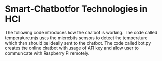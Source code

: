 # Smart-Chatbotfor Technologies in HCI

The following code introduces how the chatbot is working. The code called temperature.mjs uses the micro:bits sensors 
to detect the temperature which then should be ideally sent to the chatbot. The code called bot.py creates the online
chatbot with usage of API key and allow user to communicate with Raspberry Pi remotely. 
